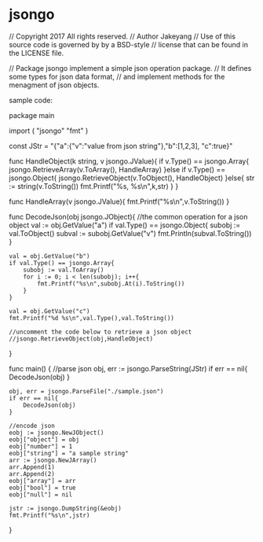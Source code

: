 # jsongo
// Copyright 2017 All rights reserved.
// Author Jakeyang
// Use of this source code is governed by by a BSD-style
// license that can be found in the LICENSE file.

// Package jsongo implement a simple json operation package.
// It defines some types for json data format,
// and implement methods for the menagment of json objects.

sample code:

package main

import (
	"jsongo"
	"fmt"
)

const JStr = "{\"a\":{\"v\":\"value from json string\"},\"b\":[1,2,3], \"c\":true}"

func HandleObject(k string, v jsongo.JValue){
	if v.Type() == jsongo.Array{
		jsongo.RetrieveArray(v.ToArray(), HandleArray)
	}else if v.Type() == jsongo.Object{
		jsongo.RetrieveObject(v.ToObject(), HandleObject)
	}else{
		str := string(v.ToString())
		fmt.Printf("%s, %s\n",k,str)
	}
}

func HandleArray(v jsongo.JValue){
	fmt.Printf("%s\n",v.ToString())
}

func DecodeJson(obj jsongo.JObject){
	//the common operation for a json object
	val := obj.GetValue("a")
	if val.Type() == jsongo.Object{
		subobj := val.ToObject()
		subval := subobj.GetValue("v")
		fmt.Println(subval.ToString())
	}

	val = obj.GetValue("b")
	if val.Type() == jsongo.Array{
		subobj := val.ToArray()
		for i := 0; i < len(subobj); i++{
			fmt.Printf("%s\n",subobj.At(i).ToString())
		}
	}

	val = obj.GetValue("c")
	fmt.Printf("%d %s\n",val.Type(),val.ToString())

	//uncomment the code below to retrieve a json object
	//jsongo.RetrieveObject(obj,HandleObject)
}

func main() {
	//parse json
	obj, err := jsongo.ParseString(JStr)
	if err == nil{
		DecodeJson(obj)
	}

	obj, err = jsongo.ParseFile("./sample.json")
	if err == nil{
		DecodeJson(obj)
	}

	//encode json
	eobj := jsongo.NewJObject()
	eobj["object"] = obj
	eobj["number"] = 1
	eobj["string"] = "a sample string"
	arr := jsongo.NewJArray()
	arr.Append(1)
	arr.Append(2)
	eobj["array"] = arr
	eobj["bool"] = true
	eobj["null"] = nil
	
	jstr := jsongo.DumpString(&eobj)
	fmt.Printf("%s\n",jstr)
}
